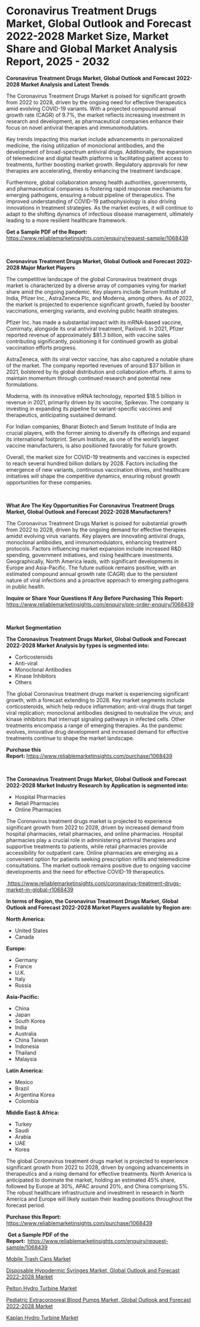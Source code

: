 <p><h1>Coronavirus Treatment Drugs Market, Global Outlook and Forecast 2022-2028 Market Size, Market Share and Global Market Analysis Report, 2025 - 2032</h1></p><p><strong>Coronavirus Treatment Drugs Market, Global Outlook and Forecast 2022-2028 Market Analysis and Latest Trends</strong></p>
<p><p>The Coronavirus Treatment Drugs Market is poised for significant growth from 2022 to 2028, driven by the ongoing need for effective therapeutics amid evolving COVID-19 variants. With a projected compound annual growth rate (CAGR) of 9.7%, the market reflects increasing investment in research and development, as pharmaceutical companies enhance their focus on novel antiviral therapies and immunomodulators. </p><p>Key trends impacting this market include advancements in personalized medicine, the rising utilization of monoclonal antibodies, and the development of broad-spectrum antiviral drugs. Additionally, the expansion of telemedicine and digital health platforms is facilitating patient access to treatments, further boosting market growth. Regulatory approvals for new therapies are accelerating, thereby enhancing the treatment landscape.</p><p>Furthermore, global collaboration among health authorities, governments, and pharmaceutical companies is fostering rapid response mechanisms for emerging pathogens, ensuring a robust pipeline of therapeutics. The improved understanding of COVID-19 pathophysiology is also driving innovations in treatment strategies. As the market evolves, it will continue to adapt to the shifting dynamics of infectious disease management, ultimately leading to a more resilient healthcare framework.</p></p>
<p><strong>Get a Sample PDF of the Report:&nbsp;</strong> <a href="https://www.reliablemarketinsights.com/enquiry/request-sample/1068439?utm_campaign=2240&utm_medium=2&utm_source=Github&utm_content=ia&utm_term=21032025&utm_id=coronavirus-treatment-drugs-market-global-outlook-and-forecast-2022-2028">https://www.reliablemarketinsights.com/enquiry/request-sample/1068439</a></p>
<p>&nbsp;</p>
<p><strong>Coronavirus Treatment Drugs Market, Global Outlook and Forecast 2022-2028 Major Market Players</strong></p>
<p><p>The competitive landscape of the global Coronavirus treatment drugs market is characterized by a diverse array of companies vying for market share amid the ongoing pandemic. Key players include Serum Institute of India, Pfizer Inc., AstraZeneca Plc, and Moderna, among others. As of 2022, the market is projected to experience significant growth, fueled by booster vaccinations, emerging variants, and evolving public health strategies.</p><p>Pfizer Inc. has made a substantial impact with its mRNA-based vaccine, Comirnaty, alongside its oral antiviral treatment, Paxlovid. In 2021, Pfizer reported revenue of approximately $81.3 billion, with vaccine sales contributing significantly, positioning it for continued growth as global vaccination efforts progress.</p><p>AstraZeneca, with its viral vector vaccine, has also captured a notable share of the market. The company reported revenues of around $37 billion in 2021, bolstered by its global distribution and collaboration efforts. It aims to maintain momentum through continued research and potential new formulations.</p><p>Moderna, with its innovative mRNA technology, reported $18.5 billion in revenue in 2021, primarily driven by its vaccine, Spikevax. The company is investing in expanding its pipeline for variant-specific vaccines and therapeutics, anticipating sustained demand.</p><p>For Indian companies, Bharat Biotech and Serum Institute of India are crucial players, with the former aiming to diversify its offerings and expand its international footprint. Serum Institute, as one of the world’s largest vaccine manufacturers, is also positioned favorably for future growth.</p><p>Overall, the market size for COVID-19 treatments and vaccines is expected to reach several hundred billion dollars by 2028. Factors including the emergence of new variants, continuous vaccination drives, and healthcare initiatives will shape the competitive dynamics, ensuring robust growth opportunities for these companies.</p></p>
<p>&nbsp;</p>
<p><strong>What Are The Key Opportunities For Coronavirus Treatment Drugs Market, Global Outlook and Forecast 2022-2028 Manufacturers?</strong></p>
<p><p>The Coronavirus Treatment Drugs Market is poised for substantial growth from 2022 to 2028, driven by the ongoing demand for effective therapies amidst evolving virus variants. Key players are innovating antiviral drugs, monoclonal antibodies, and immunomodulators, enhancing treatment protocols. Factors influencing market expansion include increased R&D spending, government initiatives, and rising healthcare investments. Geographically, North America leads, with significant developments in Europe and Asia-Pacific. The future outlook remains positive, with an estimated compound annual growth rate (CAGR) due to the persistent nature of viral infections and a proactive approach to emerging pathogens in public health.</p></p>
<p><strong>Inquire or Share Your Questions If Any Before Purchasing This Report:</strong> <a href="https://www.reliablemarketinsights.com/enquiry/pre-order-enquiry/1068439?utm_campaign=2240&utm_medium=2&utm_source=Github&utm_content=ia&utm_term=21032025&utm_id=coronavirus-treatment-drugs-market-global-outlook-and-forecast-2022-2028">https://www.reliablemarketinsights.com/enquiry/pre-order-enquiry/1068439</a></p>
<p>&nbsp;</p>
<p><strong>Market Segmentation</strong></p>
<p><strong>The Coronavirus Treatment Drugs Market, Global Outlook and Forecast 2022-2028 Market Analysis by types is segmented into:</strong></p>
<p><ul><li>Corticosteroids</li><li>Anti-viral</li><li>Monoclonal Antibodies</li><li>Kinase Inhibitors</li><li>Others</li></ul></p>
<p><p>The global Coronavirus treatment drugs market is experiencing significant growth, with a forecast extending to 2028. Key market segments include corticosteroids, which help reduce inflammation; anti-viral drugs that target viral replication; monoclonal antibodies designed to neutralize the virus; and kinase inhibitors that interrupt signaling pathways in infected cells. Other treatments encompass a range of emerging therapies. As the pandemic evolves, innovative drug development and increased demand for effective treatments continue to shape the market landscape.</p></p>
<p><strong>Purchase this Report:&nbsp;</strong><a href="https://www.reliablemarketinsights.com/purchase/1068439?utm_campaign=2240&utm_medium=2&utm_source=Github&utm_content=ia&utm_term=21032025&utm_id=coronavirus-treatment-drugs-market-global-outlook-and-forecast-2022-2028">https://www.reliablemarketinsights.com/purchase/1068439</a></p>
<p>&nbsp;</p>
<p><strong>The Coronavirus Treatment Drugs Market, Global Outlook and Forecast 2022-2028 Market Industry Research by Application is segmented into:</strong></p>
<p><ul><li>Hospital Pharmacies</li><li>Retail Pharmacies</li><li>Online Pharmacies</li></ul></p>
<p><p>The Coronavirus treatment drugs market is projected to experience significant growth from 2022 to 2028, driven by increased demand from hospital pharmacies, retail pharmacies, and online pharmacies. Hospital pharmacies play a crucial role in administering antiviral therapies and supportive treatments to patients, while retail pharmacies provide accessibility for outpatient care. Online pharmacies are emerging as a convenient option for patients seeking prescription refills and telemedicine consultations. The market outlook remains positive due to ongoing vaccine developments and the need for effective COVID-19 therapeutics.</p></p>
<p><a href="https://www.reliablemarketinsights.com/coronavirus-treatment-drugs-market-in-global-r1068439?utm_campaign=2240&utm_medium=2&utm_source=Github&utm_content=ia&utm_term=21032025&utm_id=coronavirus-treatment-drugs-market-global-outlook-and-forecast-2022-2028">&nbsp;https://www.reliablemarketinsights.com/coronavirus-treatment-drugs-market-in-global-r1068439</a></p>
<p><strong>In terms of Region, the Coronavirus Treatment Drugs Market, Global Outlook and Forecast 2022-2028 Market Players available by Region are:</strong></p>
<p>
    <p> <strong> North America: </strong>
        <ul>
            <li>United States</li>
            <li>Canada</li>
        </ul>
        </p> 
    <p> <strong> Europe: </strong>
        <ul>
            <li>Germany</li>
            <li>France</li>
            <li>U.K.</li>
            <li>Italy</li>
            <li>Russia</li>
        </ul>
        </p> 
    <p> <strong> Asia-Pacific: </strong>
        <ul>
            <li>China</li>
            <li>Japan</li>
            <li>South Korea</li>
            <li>India</li>
            <li>Australia</li>
            <li>China Taiwan</li>
            <li>Indonesia</li>
            <li>Thailand</li>
            <li>Malaysia</li>
        </ul>
        </p> 
    <p> <strong> Latin America: </strong>
        <ul>
            <li>Mexico</li>
            <li>Brazil</li>
            <li>Argentina Korea</li>
            <li>Colombia</li>
        </ul>
        </p> 
    <p> <strong> Middle East & Africa: </strong>
        <ul>
            <li>Turkey</li>
            <li>Saudi</li>
            <li>Arabia</li>
            <li>UAE</li>
            <li>Korea</li>
        </ul>
    </p>
    </p>
<p><p>The global Coronavirus treatment drugs market is projected to experience significant growth from 2022 to 2028, driven by ongoing advancements in therapeutics and a rising demand for effective treatments. North America is anticipated to dominate the market, holding an estimated 45% share, followed by Europe at 30%, APAC around 20%, and China comprising 5%. The robust healthcare infrastructure and investment in research in North America and Europe will likely sustain their leading positions throughout the forecast period.</p></p>
<p><strong>Purchase this Report: </strong><a href="https://www.reliablemarketinsights.com/purchase/1068439?utm_campaign=2240&utm_medium=2&utm_source=Github&utm_content=ia&utm_term=21032025&utm_id=coronavirus-treatment-drugs-market-global-outlook-and-forecast-2022-2028">https://www.reliablemarketinsights.com/purchase/1068439</a></p>
<p>&nbsp;<strong>Get a Sample PDF of the Report:&nbsp;&nbsp;</strong><a href="https://www.reliablemarketinsights.com/enquiry/request-sample/1068439?utm_campaign=2240&utm_medium=2&utm_source=Github&utm_content=ia&utm_term=21032025&utm_id=coronavirus-treatment-drugs-market-global-outlook-and-forecast-2022-2028">https://www.reliablemarketinsights.com/enquiry/request-sample/1068439</a></p>
<p><strong></strong></p>
<p><p><a href="https://www.linkedin.com/pulse/comprehensive-analysis-mobile-trash-cans-market-key-player-omz8f?utm_campaign=2240&utm_medium=2&utm_source=Github&utm_content=ia&utm_term=21032025&utm_id=coronavirus-treatment-drugs-market-global-outlook-and-forecast-2022-2028">Mobile Trash Cans Market</a></p><p><a href="https://github.com/meenafadilkh/Market-Research-Report-List-1/blob/main/disposable-hypodermic-syringes-market-global-outlook-and-forecast-2022-2028-market.md?utm_campaign=2240&utm_medium=2&utm_source=Github&utm_content=ia&utm_term=21032025&utm_id=coronavirus-treatment-drugs-market-global-outlook-and-forecast-2022-2028">Disposable Hypodermic Syringes Market, Global Outlook and Forecast 2022-2028 Market</a></p><p><a href="https://www.linkedin.com/pulse/global-pelton-hydro-turbine-market-trends-insights-growth-t8rre?utm_campaign=2240&utm_medium=2&utm_source=Github&utm_content=ia&utm_term=21032025&utm_id=coronavirus-treatment-drugs-market-global-outlook-and-forecast-2022-2028">Pelton Hydro Turbine Market</a></p><p><a href="https://github.com/gaiusmelyna/Market-Research-Report-List-1/blob/main/pediatric-extracorporeal-blood-pumps-market-global-outlook-and-forecast-2022-2028-market.md?utm_campaign=2240&utm_medium=2&utm_source=Github&utm_content=ia&utm_term=21032025&utm_id=coronavirus-treatment-drugs-market-global-outlook-and-forecast-2022-2028">Pediatric Extracorporeal Blood Pumps Market, Global Outlook and Forecast 2022-2028 Market</a></p><p><a href="https://www.linkedin.com/pulse/key-trends-fueling-kaplan-hydro-turbine-market-growth-from-jpmhe?utm_campaign=2240&utm_medium=2&utm_source=Github&utm_content=ia&utm_term=21032025&utm_id=coronavirus-treatment-drugs-market-global-outlook-and-forecast-2022-2028">Kaplan Hydro Turbine Market</a></p></p>